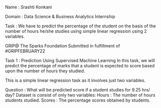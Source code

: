 Name : Srashti Konkani

Domain : Data Science & Business Analytics Internship

Task : We have to predict the percentage of the student on the basis of the number of hours he/she studies using simple linear regression using 2 variables.

GRIP@ The Sparks Foundation Submitted in fulfillment of #GRIPFEBRUARY22


Task 1 : Prediction Using Supervised Machine Learning
In this task, we will predict the percentage of marks that a student is expected to score based upon the number of hours they studied.

This is a simple linear regression task as it involves just two variables.

Question : What will be predicted score if a student studies for 9.25 hrs/ day? Dataset is consist of only two variables: Hours : The number of hours students studied. Scores : The percentage scores obtained by students.
